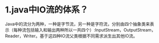 # 1.java中IO流的体系？
Java中的流分为两种，一种是字节流，另一种是字符流，分别由四个抽象类来表示（每种流包括输入和输出两种所以一共四个）:InputStream，OutputStream，Reader，Writer。基于这四种IO流父类根据不同需求派生出其他IO流。
